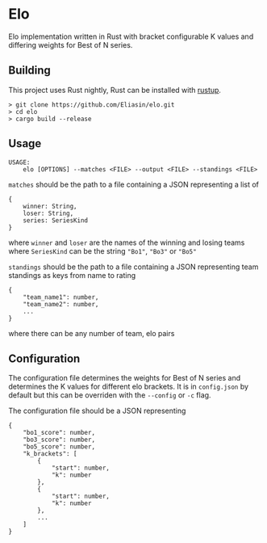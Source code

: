 # Elo

Elo implementation written in Rust with bracket configurable K values and differing weights for Best of N series.

## Building
This project uses Rust nightly, Rust can be installed with [rustup](https://rustup.rs/).

```
> git clone https://github.com/Eliasin/elo.git
> cd elo
> cargo build --release
```

## Usage
```
USAGE:
    elo [OPTIONS] --matches <FILE> --output <FILE> --standings <FILE>
```

`matches` should be the path to a file containing a JSON representing a list of
```
{
    winner: String,
    loser: String,
    series: SeriesKind
}
```
where `winner` and `loser` are the names of the winning and losing teams
where `SeriesKind` can be the string `"Bo1"`, `"Bo3"` or `"Bo5"`

`standings` should be the path to a file containing a JSON representing team standings as keys from name to rating
```
{
	"team_name1": number,	
	"team_name2": number,
	...
}
```

where there can be any number of team, elo pairs

## Configuration
The configuration file determines the weights for Best of N series and determines the K values for different elo brackets. It is in `config.json` by default but this can be overriden with the `--config` or `-c` flag.

The configuration file should be a JSON representing
```
{
	"bo1_score": number,
	"bo3_score": number,
	"bo5_score": number,
	"k_brackets": [
		{
			"start": number,
			"k": number
		},
		{
			"start": number,
			"k": number
		},
		...
	]
}
```
